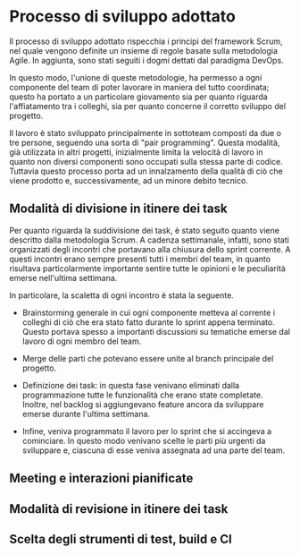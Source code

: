 # Processo di sviluppo adottato

Il processo di sviluppo adottato rispecchia i principi del framework Scrum, nel
quale vengono definite un insieme di regole basate sulla metodologia Agile. In
aggiunta, sono stati seguiti i dogmi dettati dal paradigma DevOps.

In questo modo, l'unione di queste metodologie, ha permesso a ogni componente
del team di poter lavorare in maniera del tutto coordinata; questo ha portato a
un particolare giovamento sia per quanto riguarda l'affiatamento tra i colleghi,
sia per quanto concerne il corretto sviluppo del progetto.

Il lavoro è stato sviluppato principalmente in sottoteam composti da due o tre
persone, seguendo una sorta di "pair programming". Questa modalità, già
utilizzata in altri progetti, inizialmente limita la velocità di lavoro in
quanto non diversi componenti sono occupati sulla stessa parte di codice.
Tuttavia questo processo porta ad un innalzamento della qualità di ciò che viene
prodotto e, successivamente, ad un minore debito tecnico.

## Modalità di divisione in itinere dei task

Per quanto riguarda la suddivisione dei task, è stato seguito quanto viene
descritto dalla metodologia Scrum. A cadenza settimanale, infatti, sono stati
organizzati degli incontri che portavano alla chiusura dello sprint corrente. A
questi incontri erano sempre presenti tutti i membri del team, in quanto
risultava particolarmente importante sentire tutte le opinioni e le peculiarità
emerse nell'ultima settimana.

In particolare, la scaletta di ogni incontro è stata la seguente.

- Brainstorming generale in cui ogni componente metteva al corrente i colleghi
  di ciò che era stato fatto durante lo sprint appena terminato. Questo portava
  spesso a importanti discussioni su tematiche emerse dal lavoro di ogni membro
  del team.

- Merge delle parti che potevano essere unite al branch principale del progetto.

- Definizione dei task: in questa fase venivano eliminati dalla programmazione
  tutte le funzionalità che erano state completate. Inoltre, nel backlog si
  aggiungevano feature ancora da sviluppare emerse durante l'ultima settimana.

- Infine, veniva programmato il lavoro per lo sprint che si accingeva a
  cominciare. In questo modo venivano scelte le parti più urgenti da sviluppare
  e, ciascuna di esse veniva assegnata ad una parte del team.

## Meeting e interazioni pianificate

## Modalità di revisione in itinere dei task

## Scelta degli strumenti di test, build e CI
